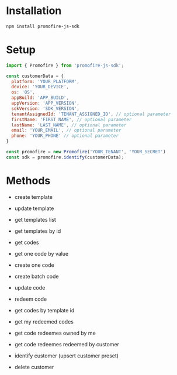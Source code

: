 # Installation
``` bash
npm install promofire-js-sdk
```
# Setup
``` js
import { Promofire } from 'promofire-js-sdk';

const customerData = {
  platform: 'YOUR_PLATFORM',
  device: 'YOUR_DEVICE',
  os: 'OS',
  appBuild: 'APP_BUILD',
  appVersion: 'APP_VERSION',
  sdkVersion: 'SDK_VERSION',
  tenantAssignedId: 'TENANT_ASSIGNED_ID', // optional parameter
  firstName: 'FIRST_NAME', // optional parameter
  lastName: 'LAST_NAME', // optional parameter
  email: 'YOUR_EMAIL', // optional parameter
  phone: 'YOUR_PHONE' // optional parameter
}

const promofire = new Promofire('YOUR_TENANT', 'YOUR_SECRET')
const sdk = promofire.identify(customerData);
```
# Methods

- create template
- update template
- get templates list
- get templates by id

- get codes
- get one code by value
- create one code
- create batch code
- update code
- redeem code
- get codes by template id
- get my redeemed codes
- get code redeemes owned by me
- get code redeemes redeemed by customer

- identify customer (upsert customer preset)
- delete customer
